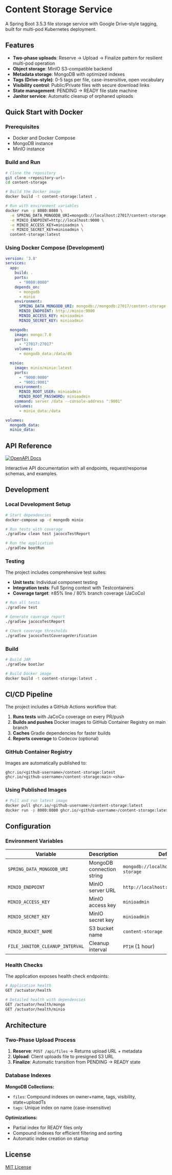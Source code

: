 # Content Storage Service

A Spring Boot 3.5.3 file storage service with Google Drive-style tagging, built for multi-pod Kubernetes deployment.

## Features

- **Two-phase uploads**: Reserve → Upload → Finalize pattern for resilient multi-pod operation
- **Object storage**: MinIO S3-compatible backend
- **Metadata storage**: MongoDB with optimized indexes
- **Tags (Drive-style)**: 0-5 tags per file, case-insensitive, open vocabulary
- **Visibility control**: Public/Private files with secure download links
- **State management**: PENDING → READY file state machine
- **Janitor service**: Automatic cleanup of orphaned uploads

## Quick Start with Docker

### Prerequisites
- Docker and Docker Compose
- MongoDB instance
- MinIO instance

### Build and Run

```bash
# Clone the repository
git clone <repository-url>
cd content-storage

# Build the Docker image
docker build -t content-storage:latest .

# Run with environment variables
docker run -p 8080:8080 \
  -e SPRING_DATA_MONGODB_URI=mongodb://localhost:27017/content-storage \
  -e MINIO_ENDPOINT=http://localhost:9000 \
  -e MINIO_ACCESS_KEY=minioadmin \
  -e MINIO_SECRET_KEY=minioadmin \
  content-storage:latest
```

### Using Docker Compose (Development)

```yaml
version: '3.8'
services:
  app:
    build: .
    ports:
      - "8080:8080"
    depends_on:
      - mongodb
      - minio
    environment:
      SPRING_DATA_MONGODB_URI: mongodb://mongodb:27017/content-storage
      MINIO_ENDPOINT: http://minio:9000
      MINIO_ACCESS_KEY: minioadmin
      MINIO_SECRET_KEY: minioadmin

  mongodb:
    image: mongo:7.0
    ports:
      - "27017:27017"
    volumes:
      - mongodb_data:/data/db

  minio:
    image: minio/minio:latest
    ports:
      - "9000:9000"
      - "9001:9001"
    environment:
      MINIO_ROOT_USER: minioadmin
      MINIO_ROOT_PASSWORD: minioadmin
    command: server /data --console-address ":9001"
    volumes:
      - minio_data:/data

volumes:
  mongodb_data:
  minio_data:
```

## API Reference

[![OpenAPI Docs](https://img.shields.io/badge/docs-ReDoc-orange)](https://artemkropotov.github.io/content-storage/docs)

Interactive API documentation with all endpoints, request/response schemas, and examples.

## Development

### Local Development Setup

```bash
# Start dependencies
docker-compose up -d mongodb minio

# Run tests with coverage
./gradlew clean test jacocoTestReport

# Run the application
./gradlew bootRun
```

### Testing

The project includes comprehensive test suites:

- **Unit tests**: Individual component testing
- **Integration tests**: Full Spring context with Testcontainers
- **Coverage target**: ≥85% line / 80% branch coverage (JaCoCo)

```bash
# Run all tests
./gradlew test

# Generate coverage report
./gradlew jacocoTestReport

# Check coverage thresholds
./gradlew jacocoTestCoverageVerification
```

### Build

```bash
# Build JAR
./gradlew bootJar

# Build Docker image
docker build -t content-storage:latest .
```

## CI/CD Pipeline

The project includes a GitHub Actions workflow that:

1. **Runs tests** with JaCoCo coverage on every PR/push
2. **Builds and pushes** Docker images to GitHub Container Registry on main branch
3. **Caches** Gradle dependencies for faster builds
4. **Reports coverage** to Codecov (optional)

### GitHub Container Registry

Images are automatically published to:
```
ghcr.io/<github-username>/content-storage:latest
ghcr.io/<github-username>/content-storage:main-<sha>
```

### Using Published Images

```bash
# Pull and run latest image
docker pull ghcr.io/<github-username>/content-storage:latest
docker run -p 8080:8080 ghcr.io/<github-username>/content-storage:latest
```

## Configuration

### Environment Variables

| Variable | Description | Default |
|----------|-------------|---------|
| `SPRING_DATA_MONGODB_URI` | MongoDB connection string | `mongodb://localhost:27017/content-storage` |
| `MINIO_ENDPOINT` | MinIO server URL | `http://localhost:9000` |
| `MINIO_ACCESS_KEY` | MinIO access key | `minioadmin` |
| `MINIO_SECRET_KEY` | MinIO secret key | `minioadmin` |
| `MINIO_BUCKET_NAME` | S3 bucket name | `content-storage` |
| `FILE_JANITOR_CLEANUP_INTERVAL` | Cleanup interval | `PT1H` (1 hour) |

### Health Checks

The application exposes health check endpoints:

```bash
# Application health
GET /actuator/health

# Detailed health with dependencies
GET /actuator/health/mongo
GET /actuator/health/minio
```

## Architecture

### Two-Phase Upload Process
1. **Reserve**: `POST /api/files` → Returns upload URL + metadata
2. **Upload**: Client uploads file to presigned S3 URL
3. **Finalize**: Automatic transition from PENDING → READY state

### Database Indexes

**MongoDB Collections:**
- `files`: Compound indexes on owner+name, tags, visibility, state+uploadTs
- `tags`: Unique index on name (case-insensitive)

**Optimizations:**
- Partial index for READY files only
- Compound indexes for efficient filtering and sorting
- Automatic index creation on startup

## License

[MIT License](LICENSE)